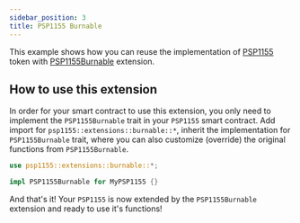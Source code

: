 ```yaml
---
sidebar_position: 3
title: PSP1155 Burnable
---
```


This example shows how you can reuse the implementation of [PSP1155](https://github.com/Supercolony-net/openbrush-contracts/tree/main/contracts/token/psp1155) token with [PSP1155Burnable](https://github.com/Supercolony-net/openbrush-contracts/tree/main/contracts/token/psp1155/src/extensions/burnable.rs) extension.

## How to use this extension

In order for your smart contract to use this extension, you only need to implement the `PSP1155Burnable` trait in your `PSP1155` smart contract. Add import for  `psp1155::extensions::burnable::*`, inherit the implementation for `PSP1155Burnable` trait, where you can also customize (override) the original functions from `PSP1155Burnable`.

```rust
use psp1155::extensions::burnable::*;

impl PSP1155Burnable for MyPSP1155 {}
```

And that's it! Your `PSP1155` is now extended by the `PSP1155Burnable` extension and ready to use it's functions!
